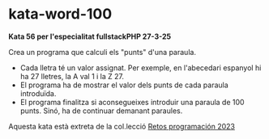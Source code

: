 # kata-word-100

**Kata 56 per l'especialitat fullstackPHP 27-3-25**


 Crea un programa que calculi els "punts" d'una paraula.
 - Cada lletra té un valor assignat. Per exemple, en l'abecedari
espanyol hi ha 27 lletres, la A val 1 i la Z 27.
 - El programa ha de mostrar el valor dels punts de cada paraula introduïda.
 - El programa finalitza si aconsegueixes introduir una paraula de 100 punts. Sinó, 
 ha de continuar demanant paraules.
 

 Aquesta kata està extreta de la col.lecció [Retos programación 2023](https://github.com/mouredev/retos-programacion-2023/blob/main/Retos/Reto%20%2347%20-%20LA%20PALABRA%20DE%20100%20PUNTOS%20%5BF%C3%A1cil%5D/ejercicio.md)